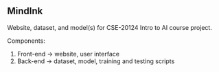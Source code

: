 ## MindInk

Website, dataset, and model(s) for CSE-20124 Intro to AI course project.

Components:
1. Front-end -> website, user interface
2. Back-end -> dataset, model, training and testing scripts
